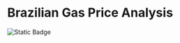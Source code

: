 <h1>Brazilian Gas Price Analysis</h1>

![Static Badge](https://img.shields.io/badge/status-%20project%20under%20development)
